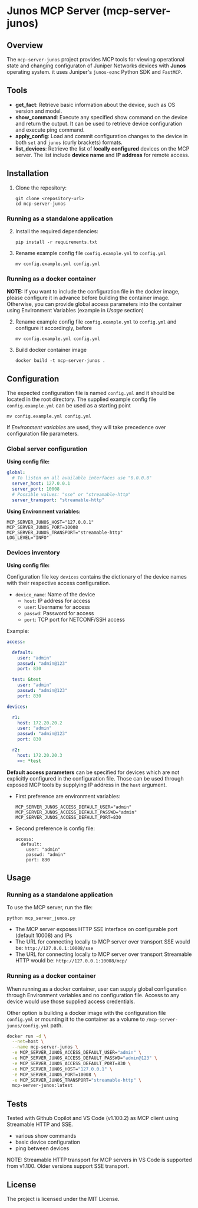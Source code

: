# Junos MCP Server (mcp-server-junos)

## Overview
The `mcp-server-junos` project provides MCP tools for viewing operational state and changing configuraton of Juniper Networks devices with **Junos** operating system. 
it uses Juniper's `junos-eznc` Python SDK and `FastMCP`.

## Tools

- **get_fact**: Retrieve basic information about the device, such as OS version and model.
- **show_command**: Execute any specified show command on the device and return the output. It can be used to retrieve device configuration and execute ping command.
- **apply_config**: Load and commit configuration changes to the device in both `set` and `junos` (curly brackets) formats.
- **list_devices**: Retrieve the list of **locally configured** devices on the MCP server. The list include **device name** and **IP address** for remote access.

## Installation

1. Clone the repository:
   ```
   git clone <repository-url>
   cd mcp-server-junos
   ```

### Running as a standalone application

2. Install the required dependencies:
   ```
   pip install -r requirements.txt
   ```

3. Rename example config file `config.example.yml` to `config.yml`

   ```
   mv config.example.yml config.yml
   ```

### Running as a docker container

**NOTE:** If you want to include the configuration file in the docker image, please configure it in advance before building the container image. Otherwise, you can provide global access parameters into the container using Environment Variables (example in *Usage* section)

2. Rename example config file `config.example.yml` to `config.yml` and configure it accordingly, before 

   ```
   mv config.example.yml config.yml
   ```


3. Build docker container image
   ```
   docker build -t mcp-server-junos .
   ```


## Configuration
The expected configuration file is named `config.yml` and it should be located in the root directory.
The supplied example config file `config.example.yml` can be used as a starting point


   ```
   mv config.example.yml config.yml
   ```

If *Environment variables* are used, they will take precedence over configuration file parameters.

### Global server configuration

**Using config file:**

```yaml
global:
  # To listen on all available interfaces use "0.0.0.0"
  server_host: 127.0.0.1
  server_port: 10008
  # Possible values: "sse" or "streamable-http"
  server_transport: "streamable-http"
```

**Using Environment variables:**

```
MCP_SERVER_JUNOS_HOST="127.0.0.1"
MCP_SERVER_JUNOS_PORT=10008
MCP_SERVER_JUNOS_TRANSPORT="streamable-http"
LOG_LEVEL="INFO"
```

### Devices inventory 

**Using config file:**

Configuration file key `devices` contains the dictionary of the device names with their respective access configuration.
- `device_name`: Name of the device
  - `host`: IP address for access
  - `user`: Username for access
  - `passwd`: Password for access
  - `port`: TCP port for NETCONF/SSH access

Example:

```yaml
access: 

  default:
    user: "admin"
    passwd: "admin@123"
    port: 830

  test: &test
    user: "admin"
    passwd: "admin@123"
    port: 830

devices:

  r1:
    host: 172.20.20.2
    user: "admin"
    passwd: "admin@123"
    port: 830

  r2:
    host: 172.20.20.3
    <<: *test

```

**Default access parameters** can be specified for devices which are not explicitly configured in the configuration file.
Those can be used through exposed MCP tools by supplying IP address in the `host` argument.

- First preference are environment variables:

  ```
  MCP_SERVER_JUNOS_ACCESS_DEFAULT_USER="admin"
  MCP_SERVER_JUNOS_ACCESS_DEFAULT_PASSWD="admin"
  MCP_SERVER_JUNOS_ACCESS_DEFAULT_PORT=830
  ```

- Second preference is config file:

  ```
  access:
    default:
      user: "admin"
      passwd: "admin"
      port: 830
  ```


## Usage

### Running as a standalone application

To use the MCP server, run the file:

```
python mcp_server_junos.py
```

- The MCP server exposes HTTP SSE interface on configurable port (default 10008) and IPs
- The URL for connecting locally to MCP server over transport SSE would be: `http://127.0.0.1:10008/sse`
- The URL for connecting locally to MCP server over transport Streamable HTTP would be: `http://127.0.0.1:10008/mcp/`

### Running as a docker container

When running as a docker container, user can supply global configuration through Environment variables and no configuration file. Access to any device would use those supplied access credentials. 

Other option is building a docker image with the configuration file `config.yml` or mounting it to the container as a volume to `/mcp-server-junos/config.yml` path.

```bash
docker run -d \
  --net=host \
  --name mcp-server-junos \
  -e MCP_SERVER_JUNOS_ACCESS_DEFAULT_USER="admin" \
  -e MCP_SERVER_JUNOS_ACCESS_DEFAULT_PASSWD="admin@123" \
  -e MCP_SERVER_JUNOS_ACCESS_DEFAULT_PORT=830 \
  -e MCP_SERVER_JUNOS_HOST="127.0.0.1" \
  -e MCP_SERVER_JUNOS_PORT=10008 \
  -e MCP_SERVER_JUNOS_TRANSPORT="streamable-http" \
  mcp-server-junos:latest
```
## Tests

Tested with Github Copilot and VS Code (v1.100.2) as MCP client using Streamable HTTP and SSE. 
- various show commands
- basic device configuration
- ping between devices

NOTE: Streamable HTTP transport for MCP servers in VS Code is supported from v1.100. Older versions support SSE transport. 

## License
The project is licensed under the MIT License.